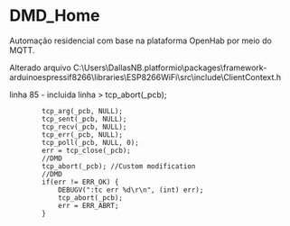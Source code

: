 # DMD_Home
Automação residencial com base na plataforma OpenHab por meio do MQTT.

Alterado arquivo 
C:\Users\DallasNB\.platformio\packages\framework-arduinoespressif8266\libraries\ESP8266WiFi\src\include\ClientContext.h

linha 85 - incluida linha > tcp_abort(_pcb);

            tcp_arg(_pcb, NULL);
            tcp_sent(_pcb, NULL);
            tcp_recv(_pcb, NULL);
            tcp_err(_pcb, NULL);
            tcp_poll(_pcb, NULL, 0);
            err = tcp_close(_pcb);
            //DMD
            tcp_abort(_pcb); //Custom modification
            //DMD
            if(err != ERR_OK) {
                DEBUGV(":tc err %d\r\n", (int) err);
                tcp_abort(_pcb);
                err = ERR_ABRT;
            }